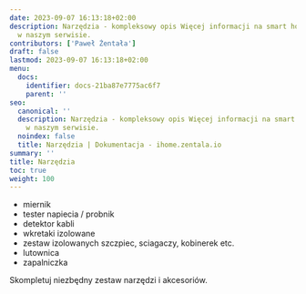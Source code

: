 ```yaml
---
date: 2023-09-07 16:13:18+02:00
description: Narzędzia - kompleksowy opis Więcej informacji na smart home znajdziesz
  w naszym serwisie.
contributors: ['Paweł Żentała']
draft: false
lastmod: 2023-09-07 16:13:18+02:00
menu:
  docs:
    identifier: docs-21ba87e7775ac6f7
    parent: ''
seo:
  canonical: ''
  description: Narzędzia - kompleksowy opis Więcej informacji na smart home znajdziesz
    w naszym serwisie.
  noindex: false
  title: Narzędzia | Dokumentacja - ihome.zentala.io
summary: ''
title: Narzędzia
toc: true
weight: 100
---
```



* miernik
* tester napiecia / probnik
* detektor kabli
* wkretaki izolowane
* zestaw izolowanych szczpiec, sciagaczy, kobinerek etc.
* lutownica
* zapalniczka

Skompletuj niezbędny zestaw narzędzi i akcesoriów.
